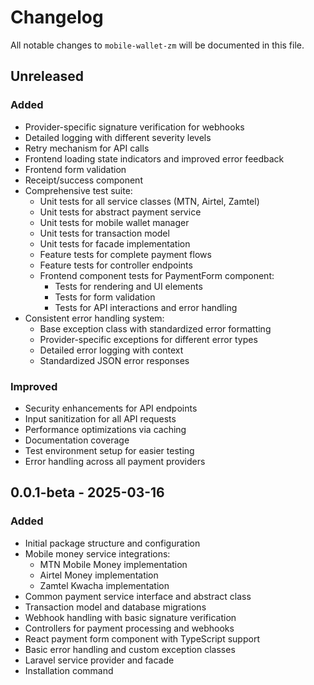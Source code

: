 # Changelog

All notable changes to `mobile-wallet-zm` will be documented in this file.

## Unreleased

### Added

-   Provider-specific signature verification for webhooks
-   Detailed logging with different severity levels
-   Retry mechanism for API calls
-   Frontend loading state indicators and improved error feedback
-   Frontend form validation
-   Receipt/success component
-   Comprehensive test suite:
    -   Unit tests for all service classes (MTN, Airtel, Zamtel)
    -   Unit tests for abstract payment service
    -   Unit tests for mobile wallet manager
    -   Unit tests for transaction model
    -   Unit tests for facade implementation
    -   Feature tests for complete payment flows
    -   Feature tests for controller endpoints
    -   Frontend component tests for PaymentForm component:
        -   Tests for rendering and UI elements
        -   Tests for form validation
        -   Tests for API interactions and error handling
-   Consistent error handling system:
    -   Base exception class with standardized error formatting
    -   Provider-specific exceptions for different error types
    -   Detailed error logging with context
    -   Standardized JSON error responses

### Improved

-   Security enhancements for API endpoints
-   Input sanitization for all API requests
-   Performance optimizations via caching
-   Documentation coverage
-   Test environment setup for easier testing
-   Error handling across all payment providers

## 0.0.1-beta - 2025-03-16

### Added

-   Initial package structure and configuration
-   Mobile money service integrations:
    -   MTN Mobile Money implementation
    -   Airtel Money implementation
    -   Zamtel Kwacha implementation
-   Common payment service interface and abstract class
-   Transaction model and database migrations
-   Webhook handling with basic signature verification
-   Controllers for payment processing and webhooks
-   React payment form component with TypeScript support
-   Basic error handling and custom exception classes
-   Laravel service provider and facade
-   Installation command
